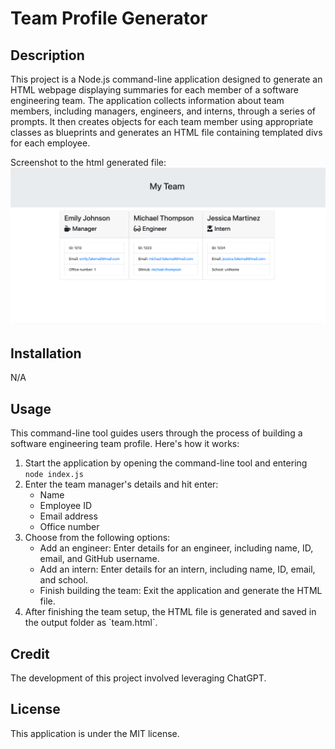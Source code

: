 # Team Profile Generator

## Description

This project is a Node.js command-line application designed to generate an HTML webpage displaying summaries for each member of a software engineering team. The application collects information about team members, including managers, engineers, and interns, through a series of prompts. It then creates objects for each team member using appropriate classes as blueprints and generates an HTML file containing templated divs for each employee.

Screenshot to the html generated file:
![Screenshot of the generated html](./assets/generated-html.png)

## Installation

N/A

## Usage

This command-line tool guides users through the process of building a software engineering team profile. Here's how it works:

1. Start the application by opening the command-line tool and entering `node index.js`
2. Enter the team manager's details and hit enter:
   - Name
   - Employee ID
   - Email address
   - Office number
3. Choose from the following options:
   - Add an engineer: Enter details for an engineer, including name, ID, email, and GitHub username.
   - Add an intern: Enter details for an intern, including name, ID, email, and school.
   - Finish building the team: Exit the application and generate the HTML file.
4. After finishing the team setup, the HTML file is generated and saved in the output folder as \`team.html\`.

## Credit

The development of this project involved leveraging ChatGPT.

## License

This application is under the MIT license.
